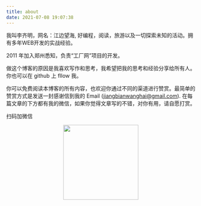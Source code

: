 ```yaml
---
title: about
date: 2021-07-08 19:07:38
---
```

我叫李齐明，网名：江边望海, 好编程，阅读，旅游以及一切探索未知的活动。拥有多年WEB开发的实战经验。

2011 年加入郑州悉知，负责“工厂网”项目的开发。

做这个博客的原因是我喜欢写作和思考，我希望把我的思考和经验分享给所有人。你也可以在 github 上 fllow 我。

你可以免费阅读本博客的所有内容，也欢迎你通过不同的渠道进行赞赏。最简单的赞赏方式是发送一封感谢信到我的 Email (jiangbianwanghai@gmail.com). 在每篇文章的下方都有我的微信，如果你觉得文章写的不错，对你有用，请自愿打赏。

扫码加微信
<p style="text-align: center;"><img src="https://i.loli.net/2021/07/13/krQaBisIG5jRH7X.jpg" width="200" height="200" /></p>
